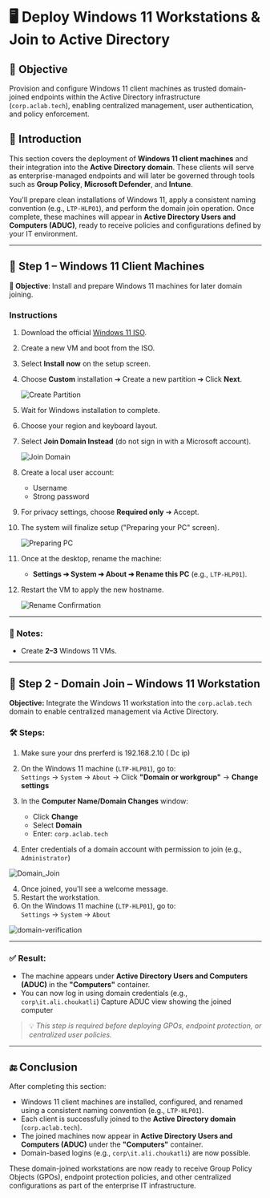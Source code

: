 # 🖥️ Deploy Windows 11 Workstations & Join to Active Directory

## 🎯 Objective

Provision and configure Windows 11 client machines as trusted domain-joined endpoints within the Active Directory infrastructure (`corp.aclab.tech`), enabling centralized management, user authentication, and policy enforcement.

## 📝 Introduction

This section covers the deployment of **Windows 11 client machines** and their integration into the **Active Directory domain**. These clients will serve as enterprise-managed endpoints and will later be governed through tools such as **Group Policy**, **Microsoft Defender**, and **Intune**.

You'll prepare clean installations of Windows 11, apply a consistent naming convention (e.g., `LTP-HLP01`), and perform the domain join operation. Once complete, these machines will appear in **Active Directory Users and Computers (ADUC)**, ready to receive policies and configurations defined by your IT environment.

---

## 🚀 Step 1 – Windows 11 Client Machines

**🎯 Objective**: Install and prepare Windows 11 machines for later domain joining.

### Instructions

1. Download the official [Windows 11 ISO](https://www.microsoft.com/en-us/software-download/windows11).
2. Create a new VM and boot from the ISO.
3. Select **Install now** on the setup screen.
4. Choose **Custom** installation ➔ Create a new partition ➔ Click **Next**.

   ![Create Partition](https://github.com/AliChoukatli/CyberShield-Enterprise/blob/main/Screenshots/Day1_Installation_AD/Create_Partition.png)

5. Wait for Windows installation to complete.
6. Choose your region and keyboard layout.
7. Select **Join Domain Instead** (do not sign in with a Microsoft account).

   ![Join Domain](https://github.com/AliChoukatli/CyberShield-Enterprise/blob/main/Screenshots/Day1_Installation_AD/join-domain-instead.png)

8. Create a local user account:
   - Username
   - Strong password
9. For privacy settings, choose **Required only** ➔ Accept.
10. The system will finalize setup ("Preparing your PC" screen).

    ![Preparing PC](https://github.com/AliChoukatli/CyberShield-Enterprise/blob/main/Screenshots/Day1_Installation_AD/preparing%20pc.png)

11. Once at the desktop, rename the machine:
    - **Settings ➔ System ➔ About ➔ Rename this PC** (e.g., `LTP-HLP01`).

12. Restart the VM to apply the new hostname.

    ![Rename Confirmation](https://github.com/AliChoukatli/CyberShield-Enterprise/blob/main/Screenshots/Day1_Installation_AD/rename_confirmation.png)

---

### 📌 Notes:
- Create **2–3** Windows 11 VMs.

---

##  🚀 Step 2 - Domain Join – Windows 11 Workstation

**Objective:** Integrate the Windows 11 workstation into the `corp.aclab.tech` domain to enable centralized management via Active Directory.

### 🛠️ Steps:

1. Make sure your dns prerferd is 192.168.2.10 ( Dc ip)

1. On the Windows 11 machine (`LTP-HLP01`), go to:  
   `Settings` → `System` → `About` → Click **"Domain or workgroup"** → **Change settings**

2. In the **Computer Name/Domain Changes** window:  
   - Click **Change**  
   - Select **Domain**  
   - Enter: `corp.aclab.tech`

3. Enter credentials of a domain account with permission to join (e.g., `Administrator`)

![Domain_Join](https://github.com/AliChoukatli/CyberShield-Enterprise/blob/main/Screenshots/Day1_Installation_AD/join%20domain.png)

4. Once joined, you'll see a welcome message.
5. Restart the workstation.
6.  On the Windows 11 machine (`LTP-HLP01`), go to:  
   `Settings` → `System` → `About`

![domain-verification](https://github.com/AliChoukatli/CyberShield-Enterprise/blob/main/Screenshots/Day1_Installation_AD/domain-verification.png)

---

### ✅ Result:

- The machine appears under **Active Directory Users and Computers (ADUC)** in the **"Computers"** container.
- You can now log in using domain credentials (e.g., `corp\it.ali.choukatli`)
Capture  ADUC view showing the joined computer 

> 💡 *This step is required before deploying GPOs, endpoint protection, or centralized user policies.*

---

## 🔚 Conclusion

After completing this section:

- Windows 11 client machines are installed, configured, and renamed using a consistent naming convention (e.g., `LTP-HLP01`).
- Each client is successfully joined to the **Active Directory domain** (`corp.aclab.tech`).
- The joined machines now appear in **Active Directory Users and Computers (ADUC)** under the **"Computers"** container.
- Domain-based logins (e.g., `corp\it.ali.choukatli`) are now possible.

These domain-joined workstations are now ready to receive Group Policy Objects (GPOs), endpoint protection policies, and other centralized configurations as part of the enterprise IT infrastructure.

